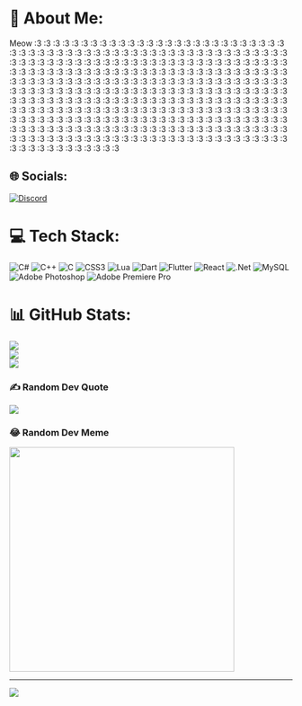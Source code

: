 # 💫 About Me:
Meow :3 :3 :3 :3 :3 :3 :3 :3 :3 :3 :3 :3 :3 :3 :3 :3 :3 :3 :3 :3 :3 :3 :3 :3 :3 :3 :3 :3 :3 :3 :3 :3 :3 :3 :3 :3 :3 :3 :3 :3 :3 :3 :3 :3 :3 :3 :3 :3 :3 :3 :3 :3 :3 :3 :3 :3 :3 :3 :3 :3 :3 :3 :3 :3 :3 :3 :3 :3 :3 :3 :3 :3 :3 :3 :3 :3 :3 :3 :3 :3 :3 :3 :3 :3 :3 :3 :3 :3 :3 :3 :3 :3 :3 :3 :3 :3 :3 :3 :3 :3 :3 :3 :3 :3 :3 :3 :3 :3 :3 :3 :3 :3 :3 :3 :3 :3 :3 :3 :3 :3 :3 :3 :3 :3 :3 :3 :3 :3 :3 :3 :3 :3 :3 :3 :3 :3 :3 :3 :3 :3 :3 :3 :3 :3 :3 :3 :3 :3 :3 :3 :3 :3 :3 :3 :3 :3 :3 :3 :3 :3 :3 :3 :3 :3 :3 :3 :3 :3 :3 :3 :3 :3 :3 :3 :3 :3 :3 :3 :3 :3 :3 :3 :3 :3 :3 :3 :3 :3 :3 :3 :3 :3 :3 :3 :3 :3 :3 :3 :3 :3 :3 :3 :3 :3 :3 :3 :3 :3 :3 :3 :3 :3 :3 :3 :3 :3 :3 :3 :3 :3 :3 :3 :3 :3 :3 :3 :3 :3 :3 :3 :3 :3 :3 :3 :3 :3 :3 :3 :3 :3 :3 :3 :3 :3 :3 :3 :3 :3 :3 :3 :3 :3 :3 :3 :3 :3 :3 :3 :3 :3 :3 :3 :3 :3 :3 :3 :3 :3 :3 :3 :3 :3 :3 :3 :3 :3 :3 :3 :3 :3 :3 :3 :3 :3 :3 :3 :3 :3 :3 :3 :3 :3 :3 :3 :3 :3 :3 :3 :3 :3 :3 :3 :3 :3 :3 :3 :3 :3 :3 :3 :3 :3 :3 :3 :3 :3 :3 :3 :3 :3 :3 :3 :3 :3 :3 :3 :3 :3 :3 :3 :3 :3 :3 :3 :3 :3 :3 :3 :3 


## 🌐 Socials:
[![Discord](https://img.shields.io/badge/Discord-%237289DA.svg?logo=discord&logoColor=white)](https://discord.gg/https://discord.gg/qT2nQQfWYn)

# 💻 Tech Stack:
![C#](https://img.shields.io/badge/c%23-%23239120.svg?style=for-the-badge&logo=csharp&logoColor=white) ![C++](https://img.shields.io/badge/c++-%2300599C.svg?style=for-the-badge&logo=c%2B%2B&logoColor=white) ![C](https://img.shields.io/badge/c-%2300599C.svg?style=for-the-badge&logo=c&logoColor=white) ![CSS3](https://img.shields.io/badge/css3-%231572B6.svg?style=for-the-badge&logo=css3&logoColor=white) ![Lua](https://img.shields.io/badge/lua-%232C2D72.svg?style=for-the-badge&logo=lua&logoColor=white) ![Dart](https://img.shields.io/badge/dart-%230175C2.svg?style=for-the-badge&logo=dart&logoColor=white) ![Flutter](https://img.shields.io/badge/Flutter-%2302569B.svg?style=for-the-badge&logo=Flutter&logoColor=white) ![React](https://img.shields.io/badge/react-%2320232a.svg?style=for-the-badge&logo=react&logoColor=%2361DAFB) ![.Net](https://img.shields.io/badge/.NET-5C2D91?style=for-the-badge&logo=.net&logoColor=white) ![MySQL](https://img.shields.io/badge/mysql-%2300000f.svg?style=for-the-badge&logo=mysql&logoColor=white) ![Adobe Photoshop](https://img.shields.io/badge/adobe%20photoshop-%2331A8FF.svg?style=for-the-badge&logo=adobe%20photoshop&logoColor=white) ![Adobe Premiere Pro](https://img.shields.io/badge/Adobe%20Premiere%20Pro-9999FF.svg?style=for-the-badge&logo=Adobe%20Premiere%20Pro&logoColor=white)
# 📊 GitHub Stats:
![](https://github-readme-stats.vercel.app/api?username=Hajtidev&theme=blueberry&hide_border=false&include_all_commits=true&count_private=true)<br/>
![](https://github-readme-streak-stats.herokuapp.com/?user=Hajtidev&theme=blueberry&hide_border=false)<br/>
![](https://github-readme-stats.vercel.app/api/top-langs/?username=Hajtidev&theme=blueberry&hide_border=false&include_all_commits=true&count_private=true&layout=compact)

### ✍️ Random Dev Quote
![](https://quotes-github-readme.vercel.app/api?type=horizontal&theme=radical)

### 😂 Random Dev Meme
<img src='https://randommeme-five.vercel.app/' style="height: 400px;"/>

---
[![](https://visitcount.itsvg.in/api?id=Hajtidev&icon=0&color=0)](https://visitcount.itsvg.in)

<!-- Proudly created with GPRM ( https://gprm.itsvg.in ) -->
